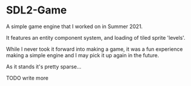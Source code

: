 # SDL2-Game
A simple game engine that I worked on in Summer 2021.

It features an entity component system, and loading of tiled sprite 'levels'.

While I never took it forward into making a game, it was a fun experience making
a simple engine and I may pick it up again in the future.

As it stands it's pretty sparse...

TODO write more
